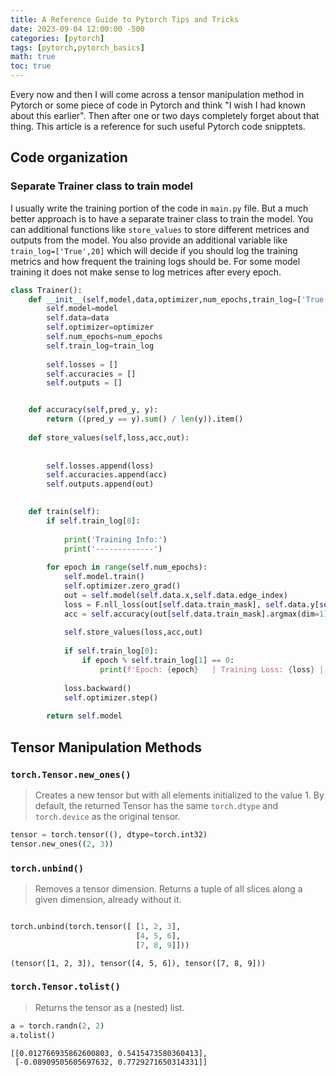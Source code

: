 ```yaml
---
title: A Reference Guide to Pytorch Tips and Tricks
date: 2023-09-04 12:00:00 -500
categories: [pytorch]
tags: [pytorch,pytorch_basics]
math: true
toc: true
---
```


Every now and then I will come across a tensor manipulation method in Pytorch or some piece of code in Pytorch and think "I wish I had known about this earlier". Then after one or two days completely forget about that thing. This article is a reference for such useful Pytorch code snipptets.

## Code organization 

### Separate Trainer class to train model 

I usually write the training portion of the code in `main.py` file. But a much better approach is to have a separate trainer class to train the model. You can additional functions like  `store_values` to store different metrices  and outputs from the model. You also provide an additional variable like `train_log=['True',20]` which will decide if you should log the training metrics and how frequent the training logs should be. For some model training it does not make sense to log metrices after every epoch.


```python
class Trainer():
    def __init__(self,model,data,optimizer,num_epochs,train_log=['True',20]): 
        self.model=model 
        self.data=data
        self.optimizer=optimizer
        self.num_epochs=num_epochs
        self.train_log=train_log
        
        self.losses = []
        self.accuracies = []
        self.outputs = []


    def accuracy(self,pred_y, y):
        return ((pred_y == y).sum() / len(y)).item()
    
    def store_values(self,loss,acc,out):
        
    
        self.losses.append(loss)
        self.accuracies.append(acc)
        self.outputs.append(out)
        

    def train(self):
        if self.train_log[0]:
            
            print('Training Info:')
            print('-------------')
            
        for epoch in range(self.num_epochs):
            self.model.train()
            self.optimizer.zero_grad()
            out = self.model(self.data.x,self.data.edge_index)
            loss = F.nll_loss(out[self.data.train_mask], self.data.y[self.data.train_mask])
            acc = self.accuracy(out[self.data.train_mask].argmax(dim=1), self.data.y[self.data.train_mask])
                
            self.store_values(loss,acc,out)
                       
            if self.train_log[0]:
                if epoch % self.train_log[1] == 0:
                    print(f'Epoch: {epoch}   | Training Loss: {loss} | Training Accuracy : {acc} ')
            
            loss.backward()
            self.optimizer.step()
            
        return self.model

```


## Tensor Manipulation Methods
### `torch.Tensor.new_ones()`

> Creates a new tensor but with all elements initialized to the value 1. By default, the returned Tensor has the same `torch.dtype` and `torch.device` as the original tensor.

```python
tensor = torch.tensor((), dtype=torch.int32)
tensor.new_ones((2, 3))
```

### `torch.unbind()`

> Removes a tensor dimension. Returns a tuple of all slices along a given dimension, already without it.

```python

torch.unbind(torch.tensor([ [1, 2, 3],
                            [4, 5, 6],
                            [7, 8, 9]]))
```

```
(tensor([1, 2, 3]), tensor([4, 5, 6]), tensor([7, 8, 9]))
```

### `torch.Tensor.tolist()`

> Returns the tensor as a (nested) list.

```python
a = torch.randn(2, 2)
a.tolist()
```

```
[[0.012766935862600803, 0.5415473580360413],
 [-0.08909505605697632, 0.7729271650314331]]
```